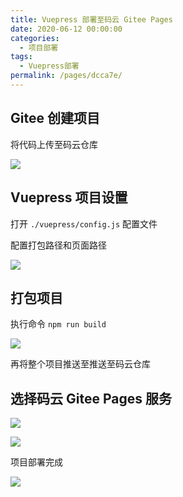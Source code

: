 ```yaml
---
title: Vuepress 部署至码云 Gitee Pages
date: 2020-06-12 00:00:00
categories: 
  - 项目部署
tags: 
  - Vuepress部署
permalink: /pages/dcca7e/
---
```


## Gitee 创建项目

将代码上传至码云仓库

![](http://oss.baonvwei.top/%E6%96%B0%E5%BB%BA%E7%A0%81%E4%BA%91%E4%BB%93%E5%BA%93.jpg)

## Vuepress 项目设置

打开 `./vuepress/config.js` 配置文件

配置打包路径和页面路径

![](http://oss.baonvwei.top/%E9%A1%B9%E7%9B%AE%E9%85%8D%E7%BD%AE.png)

## 打包项目

执行命令 `npm run build`

![](http://oss.baonvwei.top/%E6%89%93%E5%8C%85%E7%9B%AE%E5%BD%95.png)

再将整个项目推送至推送至码云仓库

## 选择码云 Gitee Pages 服务

![](http://oss.baonvwei.top/giteepages.png)

![](http://oss.baonvwei.top/%E5%90%AF%E5%8A%A8giteepages.png)

项目部署完成

![](http://oss.baonvwei.top/%E9%83%A8%E7%BD%B2%E5%AE%8C%E6%88%90.png)
